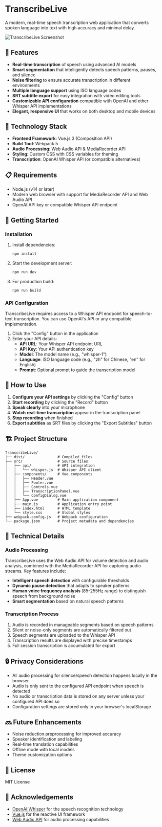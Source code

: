 # TranscribeLive

A modern, real-time speech transcription web application that converts spoken language into text with high accuracy and minimal delay.

![TranscribeLive Screenshot](screenshot.png)

## 🌟 Features

- **Real-time transcription** of speech using advanced AI models
- **Smart segmentation** that intelligently detects speech patterns, pauses, and silence
- **Noise filtering** to ensure accurate transcription in different environments
- **Multiple language support** using ISO language codes
- **SRT subtitle export** for easy integration with video editing tools
- **Customizable API configuration** compatible with OpenAI and other Whisper API implementations
- **Elegant, responsive UI** that works on both desktop and mobile devices

## 🔧 Technology Stack

- **Frontend Framework**: Vue.js 3 (Composition API)
- **Build Tool**: Webpack 5
- **Audio Processing**: Web Audio API & MediaRecorder API
- **Styling**: Custom CSS with CSS variables for theming
- **Transcription**: OpenAI Whisper API (or compatible alternatives)

## 📋 Requirements

- Node.js (v14 or later)
- Modern web browser with support for MediaRecorder API and Web Audio API
- OpenAI API key or compatible Whisper API endpoint

## 🚀 Getting Started

### Installation

1. Install dependencies:
   ```bash
   npm install
   ```

2. Start the development server:
   ```bash
   npm run dev
   ```

3. For production build:
   ```bash
   npm run build
   ```

### API Configuration

TranscribeLive requires access to a Whisper API endpoint for speech-to-text transcription. You can use OpenAI's API or any compatible implementation.

1. Click the "Config" button in the application
2. Enter your API details:
   - **API URL**: Your Whisper API endpoint URL
   - **API Key**: Your API authentication key
   - **Model**: The model name (e.g., "whisper-1")
   - **Language**: ISO language code (e.g., "zh" for Chinese, "en" for English)
   - **Prompt**: Optional prompt to guide the transcription model

## 🎯 How to Use

1. **Configure your API settings** by clicking the "Config" button
2. **Start recording** by clicking the "Record" button
3. **Speak clearly** into your microphone
4. **Watch real-time transcription** appear in the transcription panel
5. **Stop recording** when finished
6. **Export subtitles** as SRT files by clicking the "Export Subtitles" button

## 🏗️ Project Structure

```
TranscribeLive/
├── dist/               # Compiled files
├── src/                # Source files
│   ├── api/            # API integration
│   │   └── whisper.js  # Whisper API client
│   ├── components/     # Vue components
│   │   ├── Header.vue
│   │   ├── Footer.vue
│   │   ├── Controls.vue
│   │   ├── TranscriptionPanel.vue
│   │   └── ConfigDialog.vue
│   ├── App.vue         # Main application component
│   ├── main.js         # Application entry point
│   ├── index.html      # HTML template
│   └── style.css       # Global styles
├── webpack.config.js   # Webpack configuration
└── package.json        # Project metadata and dependencies
```

## 🧠 Technical Details

### Audio Processing

TranscribeLive uses the Web Audio API for volume detection and audio analysis, combined with the MediaRecorder API for capturing audio streams. Key features include:

- **Intelligent speech detection** with configurable thresholds
- **Dynamic pause detection** that adapts to speaker patterns
- **Human voice frequency analysis** (85-255Hz range) to distinguish speech from background noise
- **Smart segmentation** based on natural speech patterns

### Transcription Process

1. Audio is recorded in manageable segments based on speech patterns
2. Silent or noise-only segments are automatically filtered out
3. Speech segments are uploaded to the Whisper API
4. Transcription results are displayed with precise timestamps
5. Full session transcription is accumulated for export

## 🔒 Privacy Considerations

- All audio processing for silence/speech detection happens locally in the browser
- Audio is only sent to the configured API endpoint when speech is detected
- No audio or transcription data is stored on any server unless your configured API does so
- Configuration settings are stored only in your browser's localStorage

## 🔜 Future Enhancements

- Noise reduction preprocessing for improved accuracy
- Speaker identification and labeling
- Real-time translation capabilities
- Offline mode with local models
- Theme customization options

## 📄 License

MIT License

## 🙏 Acknowledgements

- [OpenAI Whisper](https://openai.com/research/whisper) for the speech recognition technology
- [Vue.js](https://vuejs.org/) for the reactive UI framework
- [Web Audio API](https://developer.mozilla.org/en-US/docs/Web/API/Web_Audio_API) for audio processing capabilities